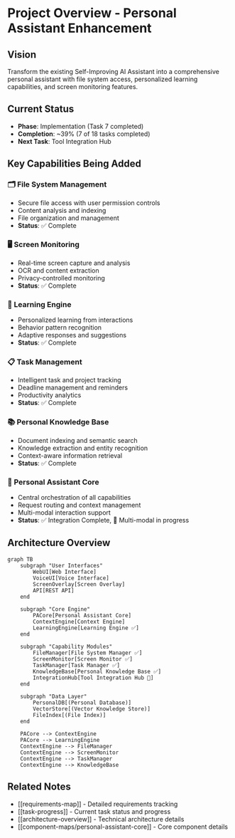 # Project Overview - Personal Assistant Enhancement

## Vision
Transform the existing Self-Improving AI Assistant into a comprehensive personal assistant with file system access, personalized learning capabilities, and screen monitoring features.

## Current Status
- **Phase**: Implementation (Task 7 completed)
- **Completion**: ~39% (7 of 18 tasks completed)
- **Next Task**: Tool Integration Hub

## Key Capabilities Being Added

### 🗂️ File System Management
- Secure file access with user permission controls
- Content analysis and indexing
- File organization and management
- **Status**: ✅ Complete

### 🖥️ Screen Monitoring
- Real-time screen capture and analysis
- OCR and content extraction
- Privacy-controlled monitoring
- **Status**: ✅ Complete

### 🧠 Learning Engine
- Personalized learning from interactions
- Behavior pattern recognition
- Adaptive responses and suggestions
- **Status**: ✅ Complete

### 📋 Task Management
- Intelligent task and project tracking
- Deadline management and reminders
- Productivity analytics
- **Status**: ✅ Complete

### 📚 Personal Knowledge Base
- Document indexing and semantic search
- Knowledge extraction and entity recognition
- Context-aware information retrieval
- **Status**: ✅ Complete

### 🎯 Personal Assistant Core
- Central orchestration of all capabilities
- Request routing and context management
- Multi-modal interaction support
- **Status**: ✅ Integration Complete, 🔄 Multi-modal in progress

## Architecture Overview

```mermaid
graph TB
    subgraph "User Interfaces"
        WebUI[Web Interface]
        VoiceUI[Voice Interface]
        ScreenOverlay[Screen Overlay]
        API[REST API]
    end
    
    subgraph "Core Engine"
        PACore[Personal Assistant Core]
        ContextEngine[Context Engine]
        LearningEngine[Learning Engine ✅]
    end
    
    subgraph "Capability Modules"
        FileManager[File System Manager ✅]
        ScreenMonitor[Screen Monitor ✅]
        TaskManager[Task Manager ✅]
        KnowledgeBase[Personal Knowledge Base ✅]
        IntegrationHub[Tool Integration Hub 🔄]
    end
    
    subgraph "Data Layer"
        PersonalDB[(Personal Database)]
        VectorStore[(Vector Knowledge Store)]
        FileIndex[(File Index)]
    end
    
    PACore --> ContextEngine
    PACore --> LearningEngine
    ContextEngine --> FileManager
    ContextEngine --> ScreenMonitor
    ContextEngine --> TaskManager
    ContextEngine --> KnowledgeBase
```

## Related Notes
- [[requirements-map]] - Detailed requirements tracking
- [[task-progress]] - Current task status and progress
- [[architecture-overview]] - Technical architecture details
- [[component-maps/personal-assistant-core]] - Core component details